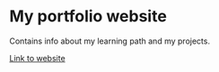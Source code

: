# My portfolio website
Contains info about my learning path and my projects.

[Link to website](https://watch-coll-portfolio.netlify.app/)
